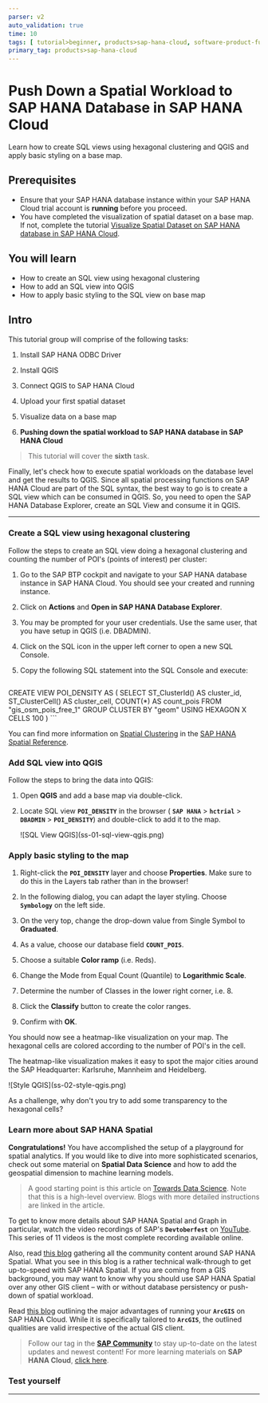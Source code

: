 ```yaml
---
parser: v2
auto_validation: true
time: 10
tags: [ tutorial>beginner, products>sap-hana-cloud, software-product-function>sap-hana-cloud\,-sap-hana-database, software-product-function>sap-hana-spatial]
primary_tag: products>sap-hana-cloud
---
```


# Push Down a Spatial Workload to SAP HANA Database in SAP HANA Cloud
<!-- description --> Learn how to create SQL views using hexagonal clustering and QGIS and apply basic styling on a base map.

## Prerequisites
- Ensure that your SAP HANA database instance within your SAP HANA Cloud trial account is **running** before you proceed.
- You have completed the visualization of spatial dataset on a base map. If not, complete the tutorial [Visualize Spatial Dataset on SAP HANA database in SAP HANA Cloud](hana-cloud-trial-qgis-2).


## You will learn
- How to create an SQL view using hexagonal clustering
- How to add an SQL view into QGIS
- How to apply basic styling to the SQL view on base map


## Intro
This tutorial group will comprise of the following tasks:

1. Install SAP HANA ODBC Driver

2. Install QGIS

3. Connect QGIS to SAP HANA Cloud

4. Upload your first spatial dataset

5. Visualize data on a base map

6. **Pushing down the spatial workload to SAP HANA database in SAP HANA Cloud**

> This tutorial will cover the **sixth** task.

Finally, let's check how to execute spatial workloads on the database level and get the results to QGIS. Since all spatial processing functions on SAP HANA Cloud are part of the SQL syntax, the best way to go is to create a SQL view which can be consumed in QGIS.
So, you need to open the SAP HANA Database Explorer, create an SQL View and consume it in QGIS.


---

### Create a SQL view using hexagonal clustering

Follow the steps to create an SQL view doing a hexagonal clustering and counting the number of POI's (points of interest) per cluster:

1. Go to the SAP BTP cockpit and navigate to your SAP HANA database instance in SAP HANA Cloud. You should see your created and running instance.

2. Click on **Actions** and **Open in SAP HANA Database Explorer**.

3. You may be prompted for your user credentials. Use the same user, that you have setup in QGIS (i.e. DBADMIN).

4. Click on the SQL icon in the upper left corner to open a new SQL Console.

5. Copy the following SQL statement into the SQL Console and execute:

    ```
CREATE VIEW POI_DENSITY AS
(
	SELECT
		ST_ClusterId() AS cluster_id,
		ST_ClusterCell() AS cluster_cell,
		COUNT(*) AS count_pois
	FROM "gis_osm_pois_free_1"
	GROUP CLUSTER BY "geom" USING HEXAGON X CELLS 100
)
    ```


You can find more information on [Spatial Clustering](https://help.sap.com/viewer/bc9e455fe75541b8a248b4c09b086cf5/2020_04_QRC/en-US/7eb3c0e6bbf04fc6bcb9809d81533e6f.html) in the [SAP HANA Spatial Reference](https://help.sap.com/viewer/bc9e455fe75541b8a248b4c09b086cf5/2020_04_QRC/en-US/e1c934157bd14021a3b43b5822b2cbe9.html).




### Add SQL view into QGIS

Follow the steps to bring the data into QGIS:

1. Open **QGIS** and add a base map via double-click.

2. Locate SQL view **`POI_DENSITY`** in the browser ( **`SAP HANA`** > **`hctrial`** > **`DBADMIN`** > **`POI_DENSITY`**) and double-click to add it to the map.

    <!-- border -->![SQL View QGIS](ss-01-sql-view-qgis.png)





### Apply basic styling to the map

1. Right-click the **`POI_DENSITY`** layer and choose **Properties**. Make sure to do this in the Layers tab rather than in the browser!

2. In the following dialog, you can adapt the layer styling. Choose **`Symbology`** on the left side.

3. On the very top, change the drop-down value from Single Symbol to **Graduated**.

4. As a value, choose our database field **`COUNT_POIS`**.

5. Choose a suitable **Color ramp** (i.e. Reds).

6. Change the Mode from Equal Count (Quantile) to **Logarithmic Scale**.

7. Determine the number of Classes in the lower right corner, i.e. 8.

8. Click the **Classify** button to create the color ranges.

9. Confirm with **OK**.

You should now see a heatmap-like visualization on your map. The hexagonal cells are colored according to the number of POI's in the cell.

The heatmap-like visualization makes it easy to spot the major cities around the SAP Headquarter: Karlsruhe, Mannheim and Heidelberg.

<!-- border -->![Style QGIS](ss-02-style-qgis.png)

As a challenge, why don't you try to add some transparency to the hexagonal cells?




### Learn more about SAP HANA Spatial

**Congratulations!** You have accomplished the setup of a playground for spatial analytics. If you would like to dive into more sophisticated scenarios, check out some material on **Spatial Data Science** and how to add the geospatial dimension to machine learning models.

> A good starting point is this article on [Towards Data Science](https://towardsdatascience.com/the-impact-of-geospatial-features-on-machine-learning-3a71c99f080a?source=friends_link&sk=c38d7707eb88f853ffe19486e6aa3dd4). Note that this is a high-level overview. Blogs with more detailed instructions are linked in the article.

To get to know more details about SAP HANA Spatial and Graph in particular, watch the video recordings of SAP's **`Devtoberfest`** on [YouTube](https://www.youtube.com/playlist?list=PL6RpkC85SLQA8za7iX9FRzewU7Vs022dl). This series of 11 videos is the most complete recording available online.

Also, read [this blog](https://cutt.ly/saphanaspatial) gathering all the community content around SAP HANA Spatial. What you see in this blog is a rather technical walk-through to get up-to-speed with SAP HANA Spatial. If you are coming from a GIS background, you may want to know why you should use SAP HANA Spatial over any other GIS client – with or without database persistency or push-down of spatial workload.

Read [this blog](https://blogs.sap.com/2020/02/12/the-four-advantages-of-arcgis-on-hana/) outlining the major advantages of running your **`ArcGIS`** on SAP HANA Cloud. While it is specifically tailored to **`ArcGIS`**, the outlined qualities are valid irrespective of the actual GIS client.

> Follow our tag in the [**SAP Community**](https://blogs.sap.com/tags/73554900100800002881/) to stay up-to-date on the latest updates and newest content! For more learning materials on **SAP HANA Cloud**, [click here](https://community.sap.com/topics/hana-cloud).




### Test yourself







---
